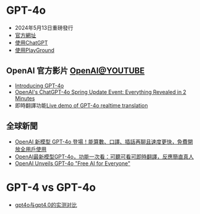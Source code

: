 # GPT-4o
- 2024年5月13日重磅發行
- [官方網址](https://openai.com/index/hello-gpt-4o/)
- [使用ChatGPT](https://chatgpt.com/?model=gpt-4o)
- [使用PlayGround](https://platform.openai.com/playground/chat?mode=chat&model=gpt-4o&models=gpt-4o)

## OpenAI 官方影片 [OpenAI@YOUTUBE](https://www.youtube.com/@OpenAI)
- [Introducing GPT-4o](https://www.youtube.com/watch?v=DQacCB9tDaw)
- [OpenAI's ChatGPT-4o Spring Update Event: Everything Revealed in 2 Minutes](https://www.youtube.com/watch?v=jay7kise3PI)
- 即時翻譯功能[Live demo of GPT-4o realtime translation](https://www.youtube.com/watch?v=c2DFg53Zhvw)
## 全球新聞
- [OpenAI 新模型 GPT-4o 登場！能算數、口譯、插話再聊且速度更快，免費開放全用戶使用](https://www.techbang.com/posts/115315-openai-launches-gpt-4o-new-model-it-is-faster)
- [OpenAI最新模型GPT-4o，功能一次看：可聽可看可即時翻譯，反應簡直真人](https://www.businessweekly.com.tw/international/blog/3015580)
- [OpenAI Unveils GPT-4o "Free AI for Everyone"](https://www.reddit.com/r/ChatGPT/comments/1cr4hfd/openai_unveils_gpt4o_free_ai_for_everyone/?rdt=60583)

# GPT-4 vs GPT-4o
- [gpt4o与gpt4.0的实测对比](https://zhuanlan.zhihu.com/p/697587954)
